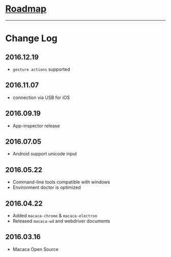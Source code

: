 # [Roadmap](//github.com/alibaba/macaca/labels/Roadmap)

---

# Change Log

## 2016.12.19

- `gesture actions` supported

## 2016.11.07

- connection via USB for iOS

## 2016.09.19

- App-inspector release

## 2016.07.05

- Android support unicode input

## 2016.05.22

- Command-line tools compatible with windows
- Environment doctor is optimized

## 2016.04.22

- Added `macaca-chrome` & `macaca-electron`
- Released `macaca-wd` and webdriver documents

## 2016.03.16

- Macaca Open Source
